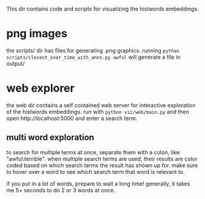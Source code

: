 This dir contains code and scripts for visualizing the histwords embeddings. 

# png images

the scripts/ dir has files for generating .png graphics. running `python
scripts/closest_over_time_with_anns.py awful` will generate a file in output/

# web explorer

the web dir contains a self contained web server for interactive exploration of
the histwords embeddings. run with `python viz/web/main.py` and then open
http://localhost:5000 and enter a search term.

## multi word exploration

to search for multiple terms at once, separate them with a colon, like:
"awful:terrible". when multiple search terms are used, their results are color
coded based on which search terms the result has shown up for. make sure to
hover over a word to see which search term that word is relevant to.

if you put in a lot of words, prepare to wait a long time! generally, it takes
me 5+ seconds to do 2 or 3 words at once.
